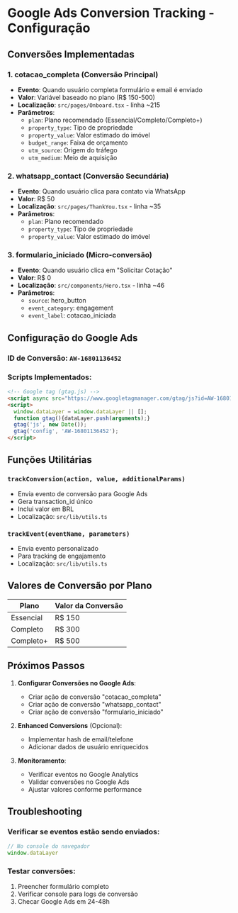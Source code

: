 # Google Ads Conversion Tracking - Configuração

## Conversões Implementadas

### 1. **cotacao_completa** (Conversão Principal)
- **Evento**: Quando usuário completa formulário e email é enviado
- **Valor**: Variável baseado no plano (R$ 150-500)
- **Localização**: `src/pages/Onboard.tsx` - linha ~215
- **Parâmetros**:
  - `plan`: Plano recomendado (Essencial/Completo/Completo+)
  - `property_type`: Tipo de propriedade
  - `property_value`: Valor estimado do imóvel  
  - `budget_range`: Faixa de orçamento
  - `utm_source`: Origem do tráfego
  - `utm_medium`: Meio de aquisição

### 2. **whatsapp_contact** (Conversão Secundária)
- **Evento**: Quando usuário clica para contato via WhatsApp
- **Valor**: R$ 50
- **Localização**: `src/pages/ThankYou.tsx` - linha ~35
- **Parâmetros**:
  - `plan`: Plano recomendado
  - `property_type`: Tipo de propriedade
  - `property_value`: Valor estimado do imóvel

### 3. **formulario_iniciado** (Micro-conversão)
- **Evento**: Quando usuário clica em "Solicitar Cotação"
- **Valor**: R$ 0
- **Localização**: `src/components/Hero.tsx` - linha ~46
- **Parâmetros**:
  - `source`: hero_button
  - `event_category`: engagement
  - `event_label`: cotacao_iniciada

## Configuração do Google Ads

### ID de Conversão: `AW-16801136452`

### Scripts Implementados:
```html
<!-- Google tag (gtag.js) -->
<script async src="https://www.googletagmanager.com/gtag/js?id=AW-16801136452"></script>
<script>
  window.dataLayer = window.dataLayer || [];
  function gtag(){dataLayer.push(arguments);}
  gtag('js', new Date());
  gtag('config', 'AW-16801136452');
</script>
```

## Funções Utilitárias

### `trackConversion(action, value, additionalParams)`
- Envia evento de conversão para Google Ads
- Gera transaction_id único
- Inclui valor em BRL
- Localização: `src/lib/utils.ts`

### `trackEvent(eventName, parameters)`
- Envia evento personalizado
- Para tracking de engajamento
- Localização: `src/lib/utils.ts`

## Valores de Conversão por Plano

| Plano | Valor da Conversão |
|-------|-------------------|
| Essencial | R$ 150 |
| Completo | R$ 300 |
| Completo+ | R$ 500 |

## Próximos Passos

1. **Configurar Conversões no Google Ads**:
   - Criar ação de conversão "cotacao_completa"
   - Criar ação de conversão "whatsapp_contact" 
   - Criar ação de conversão "formulario_iniciado"

2. **Enhanced Conversions** (Opcional):
   - Implementar hash de email/telefone
   - Adicionar dados de usuário enriquecidos

3. **Monitoramento**:
   - Verificar eventos no Google Analytics
   - Validar conversões no Google Ads
   - Ajustar valores conforme performance

## Troubleshooting

### Verificar se eventos estão sendo enviados:
```javascript
// No console do navegador
window.dataLayer
```

### Testar conversões:
1. Preencher formulário completo
2. Verificar console para logs de conversão
3. Checar Google Ads em 24-48h